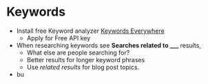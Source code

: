# Keywords


* Install free Keyword analyzer [Keywords Everywhere](https://keywordseverywhere.com/)
  * Apply for Free API key
* When researching keywords see **Searches related to ___** results,
  * What else are people searching for?
  * Better results for longer keyword phrases
  * Use *related results* for blog post topics.
* bu 